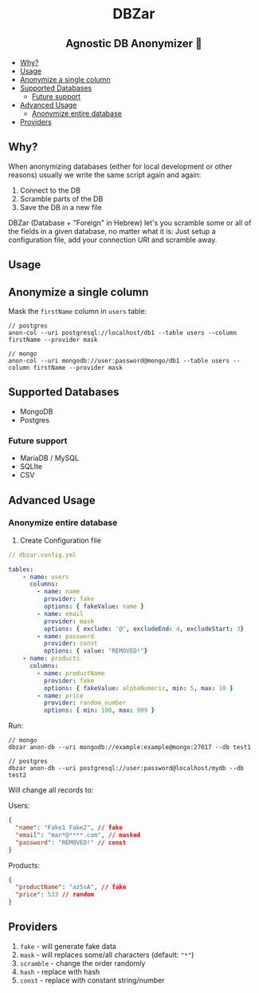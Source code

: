 <h1 align="center">DBZar</h1>
<h2 align="center">Agnostic DB Anonymizer 👻</h2>

- [Why?](#why)
- [Usage](#usage)
- [Anonymize a single column](#anonymize-a-single-column)
- [Supported Databases](#supported-databases)
  - [Future support](#future-support)
- [Advanced Usage](#advanced-usage)
  - [Anonymize entire database](#anonymize-entire-database)
- [Providers](#providers)

## Why?

When anonymizing databases (either for local development or other reasons) usually we write the same script again and again:

1. Connect to the DB
2. Scramble parts of the DB
3. Save the DB in a new file

DBZar (Database + "Foreign" in Hebrew) let's you scramble some or all
of the fields in a given database, no matter what it is:
Just setup a configuration file, add your connection URI and scramble
away.

## Usage

## Anonymize a single column

Mask the `firstName` column in `users` table:

```
// postgres
anon-col --uri postgresql://localhost/db1 --table users --column firstName --provider mask

// mongo
anon-col --uri mongodb://user:password@mongo/db1 --table users --column firstName --provider mask
```

## Supported Databases

- MongoDB
- Postgres

### Future support

- MariaDB / MySQL
- SQLIte
- CSV

## Advanced Usage

### Anonymize entire database

1. Create Configuration file

```yaml
// dbzar.config.yml

tables:
    - name: users
      columns:
        - name: name
          provider: fake
          options: { fakeValue: name }
        - name: email
          provider: mask
          options: { exclude: '@', excludeEnd: 4, excludeStart: 3}
        - name: password
          provider: const
          options: { value: "REMOVED!"}
    - name: products
      columns:
        - name: productName
          provider: fake
          options: { fakeValue: alphaNumeric, min: 5, max: 10 }
        - name: price
          provider: random_number
          options: { min: 100, max: 999 }

```

Run:

```
// mongo
dbzar anon-db --uri mongodb://example:example@mongo:27017 --db test1

// postgres
dbzar anon-db --uri postgresql://user:password@localhost/mydb --db test2
```

Will change all records to:

Users:

```json
{
  "name": "Fake1 Fake2", // fake
  "email": "mar*@****.com", // masked
  "password": "REMOVED!" // const
}
```

Products:

```json
{
  "productName": "az5sA", // fake
  "price": 533 // random
}
```

## Providers

1. `fake` - will generate fake data
2. `mask` - will replaces some/all characters (default: `"*"`)
3. `scramble` - change the order randomly
4. `hash` - replace with hash
5. `const` - replace with constant string/number
